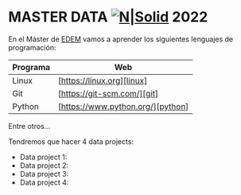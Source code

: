 # MASTER DATA  [![N|Solid](https://edem.eu/wp-content/plugins/edem-shortcodes/public/img/logo-Edem.png)](https://edem.eu)   2022

En el Máster de [EDEM][edem] vamos a aprender los siguientes lenguajes de programación:

| Programa | Web |
| ------ | ------ |
| Linux | [https://linux.org][linux] |
| Git | [https://git-scm.com/][git] |
| Python | [https://www.python.org/][python] |


Entre otros...

Tendremos que hacer 4 data projects:

- Data project 1: 
- Data project 2:
- Data project 3:
- Data project 4:



[edem]: <https://edem.eu>

[linux]: <https://linux.org> 

[git]: <https://git-scm.com/>

[python]: <https://www.python.org/>